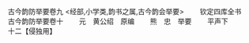 <!-- { "loadSidebar": true } -->















　　古今韵防举要卷九
<经部,小学类,韵书之属,古今韵会举要>
　　钦定四库全书
　　古今韵防举要卷十
　　元　黄公绍　原编
　　熊　忠　举要
　　平声下
　　十二【侵独用】
